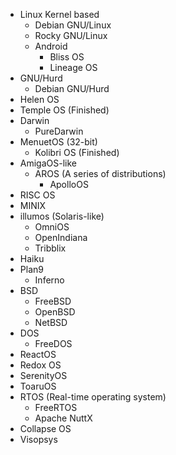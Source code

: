 - Linux Kernel based
  - Debian GNU/Linux
  - Rocky GNU/Linux
  - Android
    - Bliss OS
    - Lineage OS
- GNU/Hurd
  - Debian GNU/Hurd
- Helen OS
- Temple OS (Finished)
- Darwin
  - PureDarwin
- MenuetOS (32-bit)
  - Kolibri OS (Finished)
- AmigaOS-like
  - AROS (A series of distributions)
    - ApolloOS
- RISC OS
- MINIX
- illumos (Solaris-like)
  - OmniOS
  - OpenIndiana
  - Tribblix
- Haiku
- Plan9
  - Inferno
- BSD
  - FreeBSD
  - OpenBSD
  - NetBSD
- DOS
  - FreeDOS
- ReactOS
- Redox OS
- SerenityOS
- ToaruOS
- RTOS (Real-time operating system)
  - FreeRTOS
  - Apache NuttX
- Collapse OS
- Visopsys